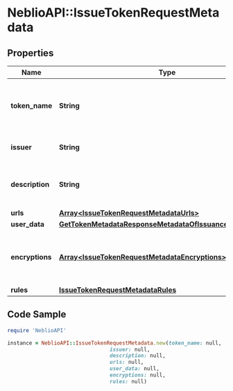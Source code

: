 # NeblioAPI::IssueTokenRequestMetadata

## Properties
Name | Type | Description | Notes
------------ | ------------- | ------------- | -------------
**token_name** | **String** | Token Symbol it will be identified by (ex. NIBBL) | [optional] 
**issuer** | **String** | Name of token issuer | [optional] 
**description** | **String** | Long name or description of token (ex. Nibble) | [optional] 
**urls** | [**Array&lt;IssueTokenRequestMetadataUrls&gt;**](IssueTokenRequestMetadataUrls.md) |  | [optional] 
**user_data** | [**GetTokenMetadataResponseMetadataOfIssuanceDataUserData**](GetTokenMetadataResponseMetadataOfIssuanceDataUserData.md) |  | [optional] 
**encryptions** | [**Array&lt;IssueTokenRequestMetadataEncryptions&gt;**](IssueTokenRequestMetadataEncryptions.md) | Array of encryption instruction objects for encrypting userData | [optional] 
**rules** | [**IssueTokenRequestMetadataRules**](IssueTokenRequestMetadataRules.md) |  | [optional] 

## Code Sample

```ruby
require 'NeblioAPI'

instance = NeblioAPI::IssueTokenRequestMetadata.new(token_name: null,
                                 issuer: null,
                                 description: null,
                                 urls: null,
                                 user_data: null,
                                 encryptions: null,
                                 rules: null)
```


